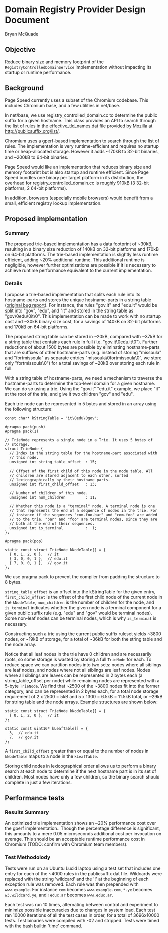 # Domain Registry Provider Design Document #

Bryan McQuade

## Objective ##

Reduce binary size and memory footprint of the `RegistryControlledDomainService` implementation without impacting its startup or runtime performance.


## Background ##

Page Speed currently uses a subset of the Chromium codebase. This includes Chromium base, and a few utilities in net/base.

In net/base, we use registry\_controlled\_domain.cc to determine the public suffix for a given hostname. This class provides an API to search through the list of rules in the effective\_tld\_names.dat file provided by Mozilla at http://publicsuffix.org/list/.

Chromium uses a gperf-based implementation to search through the list of rules. The implementation is very runtime-efficient and requires no startup time or heap-allocated storage. However it adds ~170kB to 32-bit binaries, and ~200kB to 64-bit binaries.

Page Speed would like an implementation that reduces binary size and memory footprint but is also startup and runtime efficient. Since Page Speed bundles one binary per target platform in its distribution, the overhead for registry\_controlled\_domain.cc is roughly 910kB (3 32-bit platforms, 2 64-bit platforms).

In addition, browsers (especially mobile browsers) would benefit from a small, efficient registry lookup implementation.


## Proposed implementation ##

### Summary ###

The proposed trie-based implementation has a data footprint of ~30kB, resulting in a binary size reduction of 140kB on 32-bit platforms and 170kB on 64-bit platforms. The trie-based implementation is slightly less runtime efficient, adding ~20% additional runtime. This additional runtime is negligible, however further optimizations are possible if it is necessary to achieve runtime performance equivalent to the current implementation.

### Details ###

I propose a trie-based implementation that splits each rule into its hostname-parts and stores the unique hostname-parts in a string table ([original bug report](http://code.google.com/p/chromium/issues/detail?id=43880)). For instance, the rules "gov.it" and "edu.it" would be split into "gov", "edu", and "it" and stored in the string table as "gov\0edu\0it\0". This implementation can be made to work with no startup cost and ~30kB binary size cost, for a savings of 140kB on 32-bit platforms and 170kB on 64-bit platforms.

The proposed string table can be stored in ~20kB, compared with ~37kB for a string table that contains each rule in full (i.e. "gov.it\0edu.it\0"). Further reductions of about 1500 bytes are possible by eliminating hostname-parts that are suffixes of other hostname-parts (e.g. instead of storing "missoula" and "fortmissoula" as separate entries "missoula\0fortmissoula\0", we store only "fortmissoula\0") for a total savings of ~20kB over storing each rule in full.

With a string table of hostname-parts, we need a mechanism to traverse the hostname-parts to determine the top-level domain for a given hostname. We can do so using a trie. Using the "gov.it" "edu.it" example, we place "it" at the root of the trie, and give it two children "gov" and "edu".

Each trie node can be represented in 5 bytes and stored in an array using the following structure:

```
const char* kStringTable = "it\0edu\0gov";

#pragma pack(push)
#pragma pack(1)

// TrieNode represents a single node in a Trie. It uses 5 bytes of
// storage.
struct TrieNode {
  // Index in the string table for the hostname-part associated with
  // this node.
  unsigned int string_table_offset  : 15;

  // Offset of the first child of this node in the node table. All
  // children are stored adjacent to each other, sorted
  // lexicographically by their hostname parts.
  unsigned int first_child_offset   : 13;

  // Number of children of this node.
  unsigned int num_children         : 11;

  // Whether this node is a "terminal" node. A terminal node is one
  // that represents the end of a sequence of nodes in the trie. For
  // instance if the sequences "com.foo.bar" and "com.foo" are added
  // to the trie, "bar" and "foo" are terminal nodes, since they are
  // both at the end of their sequences.
  unsigned int is_terminal          :  1;
};

#pragma pack(pop)

static const struct TrieNode kNodeTable[] = {
  { 0, 1, 2, 0 },  // it
  { 3, 0, 0, 1 },  // edu.it
  { 7, 0, 0, 1 },  // gov.it
};
```

We use pragma pack to prevent the compiler from padding the structure to 8 bytes.

`string_table_offset` is an offset into the kStringTable for the given entry, `first_child_offset` is the offset of the first child node of the current node in the `kNodeTable`, `num_children` is the number of children for the node, and `is_terminal` indicates whether the given node is a terminal component for a given public suffix rule (e.g. "edu" and "gov" would be terminal nodes). Some non-leaf nodes can be terminal nodes, which is why `is_terminal` is necessary.

Constructing such a trie using the current public suffix ruleset yields ~3800 nodes, or ~19kB of storage, for a total of ~36kB for both the string table and the node array.

Notice that all leaf nodes in the trie have 0 children and are necessarily roots, so some storage is wasted by storing a full `TrieNode` for each. To reduce space we can partition nodes into two sets: nodes where all siblings are leaf nodes, and nodes where not all siblings are leaf nodes. Nodes where all siblings are leaves can be represented in 2 bytes each (a string\_table\_offset per node) while remaining nodes are represented with a 5-byte `TrieNode`. We find that ~2500 of the ~3800 nodes fit into the former category, and can be represented in 2 bytes each, for a total node storage requirement of 2 x 2500 = 5kB and 5 x 1300 = 6.5kB = 11.5kB total, or ~29kB for string table and the node arrays. Example structures are shown below:

```
static const struct TrieNode kNodeTable[] = {
  { 0, 1, 2, 0 },  // it
};

static const uint16* kLeafTable[] = {
  3,  // edu.it
  7,  // gov.it
};
```

A `first_child_offset` greater than or equal to the number of nodes in `kNodeTable` maps to a node in the `kLeafTable`.

Storing child nodes in lexicographical order allows us to perform a binary search at each node to determine if the next hostname part is in its set of children. Most nodes have only a few children, so the binary search should complete in just a few iterations.

## Performance tests ##

### Results Summary ###

An optimized trie implementation shows an ~20% performance cost over the gperf implementation.. Though the percentage difference is significant, this amounts to a mere 0.05 microseconds additional cost per invocation on average. This should be an acceptable runtime performance cost in Chromium (TODO: confirm with Chromium team members).

### Test Methodolody ###

Tests were run on an Ubuntu Lucid laptop using a test set that includes one entry for each of the ~4000 rules in the publicsuffix dat file. Wildcards were replaced with the string 'wildcard' and the '!' at the beginning of each exception rule was removed. Each rule was then prepended with `www.example`. For instance `com` becomes `www.example.com`, `*.ye` becomes `w3.wildcard.ye`, and `!educ.ar` becomes `www.educ.ar`.

Each test was run 10 times, alternating between control and experiment to minimize possible inaccuracies due to changes in system load. Each test ran 10000 iterations of all the test cases in order, for a total of 3696x10000 tests. Test binaries were compiled with -02 and stripped. Tests were timed with the bash builtin 'time' command.